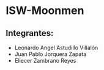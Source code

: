 # ISW-Moonmen

## Integrantes:

* Leonardo Angel Astudillo Villalón
* Juan Pablo Jorquera Zapata
* Eliecer Zambrano Reyes
